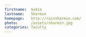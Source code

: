 ```yaml
---
firstname:  Sadia
lastname:   Sharmin
homepage:   http://rainsharmin.com/
photo:      /assets/sharmin.jpg
categories: faculty
---
```

